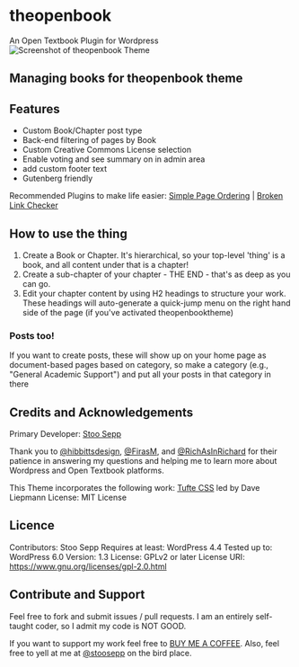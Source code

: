 # theopenbook

An Open Textbook Plugin for Wordpress
![Screenshot of theopenbook Theme](https://github.com/stoosepp/theopenbook/blob/4822746d9f7ab4fb73c942699ff07a548a547500/screenshot.png)

## Managing books for theopenbook theme

## Features

- Custom Book/Chapter post type
- Back-end filtering of pages by Book
- Custom Creative Commons License selection
- Enable voting and see summary on in admin area
- add custom footer text
- Gutenberg friendly

Recommended Plugins to make life easier: [Simple Page Ordering](https://wordpress.org/plugins/simple-page-ordering/) | [Broken Link Checker](https://wordpress.org/plugins/broken-link-checker/)

## How to use the thing

1. Create a Book or Chapter. It's hierarchical, so your top-level 'thing' is a book, and all content under that is a chapter!
2. Create a sub-chapter of your chapter - THE END - that's as deep as you can go.
3. Edit your chapter content by using H2 headings to structure your work. These headings will auto-generate a quick-jump menu on the right hand side of the page (if you've activated theopenbooktheme)

### Posts too!

If you want to create posts, these will show up on your home page as document-based pages based on category, so make a category (e.g., "General Academic Support") and put all your posts in that category in there

## Credits and Acknowledgements

Primary Developer: [Stoo Sepp](www.stoosepp.com)

Thank you to [@hibbittsdesign](https://twitter.com/hibbittsdesign), [@FirasM](https://twitter.com/FirasM), and [@RichAsInRichard](https://twitter.com/RichAsInRichard) for their patience in answering my questions and helping me to learn more about Wordpress and Open Textbook platforms.

This Theme incorporates the following work:
[Tufte CSS](https://github.com/edwardtufte/tufte-css) led by Dave Liepmann
License: MIT License

## Licence

Contributors: Stoo Sepp
Requires at least: WordPress 4.4
Tested up to: WordPress 6.0
Version: 1.3
License: GPLv2 or later
License URI: https://www.gnu.org/licenses/gpl-2.0.html

## Contribute and Support

Feel free to fork and submit issues / pull requests.
I am an entirely self-taught coder, so I admit my code is NOT GOOD.

If you want to support my work feel free to [BUY ME A COFFEE](https://buymeacoffee.com/stooatwork).
Also, feel free to yell at me at [@stoosepp](https://twitter.com/stoosepp) on the bird place.
